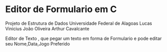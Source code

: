 # Editor de Formulario em C 
Projeto de Estrutura de Dados 
Universidade Federal de Alagoas 
Lucas Vinicius 
João Oliveira
Arthur Cavalcante 

Editor de Texto , que pegar um texto em forma de Formulario e pode editar seu Nome,Data,Jogo Preferido
